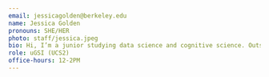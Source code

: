 ```yaml
---
email: jessicagolden@berkeley.edu
name: Jessica Golden 
pronouns: SHE/HER
photo: staff/jessica.jpeg
bio: Hi, I’m a junior studying data science and cognitive science. Outside of school, I love solving puzzles, playing percussion in UCBSO, staring at squirrels, crocheting, and journaling!
role: uGSI (UCS2)
office-hours: 12-2PM
---
```

